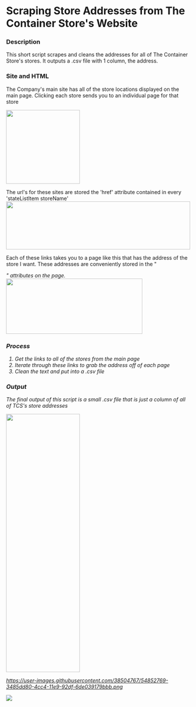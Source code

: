 # Scraping Store Addresses from The Container Store's Website

### Description 
This short script scrapes and cleans the addresses for all of The Container Store's stores. It outputs a .csv file with 1 column, the address. 

### Site and HTML
The Company's main site has all of the store locations displayed on the main page. Clicking each store sends you to an individual page for that store

<img src="https://user-images.githubusercontent.com/38504767/54851673-1a96cb80-4cc1-11e9-9b23-8a3850702349.png" height="200">


The url's for these sites are stored the 'href' attribute contained in every 'stateListItem storeName' 
<img src="https://user-images.githubusercontent.com/38504767/54852259-bb39bb00-4cc2-11e9-879b-25c41d0cfbb2.png" height="130" width = "500">

Each of these links takes you to a page like this that has the address of the store I want. These addresses are conveniently stored in the "<address>" attributes on the page.
<img src="https://user-images.githubusercontent.com/38504767/54852421-3f8c3e00-4cc3-11e9-8daf-aaf9ca14c02d.png" height="150" width = "370">

### Process
1. Get the links to all of the stores from the main page
2. Iterate through these links to grab the address off of each page
3. Clean the text and put into a .csv file

### Output 
The final output of this script is a small .csv file that is just a column of all of TCS's store addresses

<img src="https://user-images.githubusercontent.com/38504767/54852769-3485dd80-4cc4-11e9-92df-6de039179bbb.png" width="200" height="700">

https://user-images.githubusercontent.com/38504767/54852769-3485dd80-4cc4-11e9-92df-6de039179bbb.png

<img src="https://user-images.githubusercontent.com/38504767/54852769-3485dd80-4cc4-11e9-92df-6de039179bbb.png">
